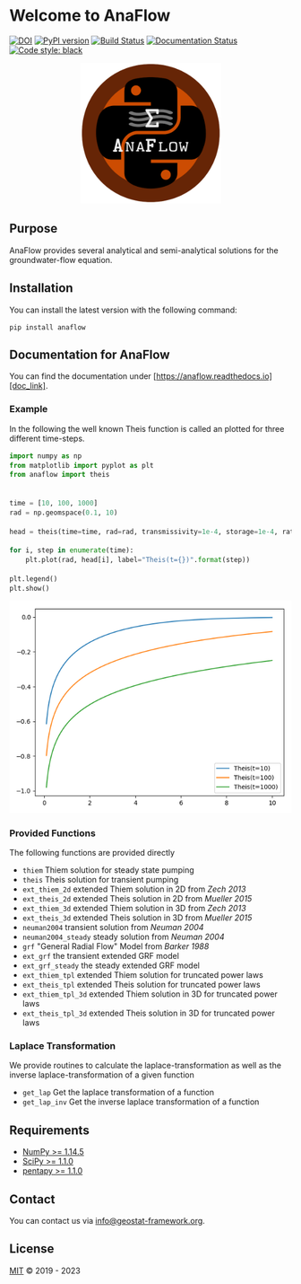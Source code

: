 # Welcome to AnaFlow

[![DOI](https://zenodo.org/badge/DOI/10.5281/zenodo.1135723.svg)](https://doi.org/10.5281/zenodo.1135723)
[![PyPI version](https://badge.fury.io/py/anaflow.svg)](https://badge.fury.io/py/anaflow)
[![Build Status](https://github.com/GeoStat-Framework/AnaFlow/workflows/Continuous%20Integration/badge.svg?branch=main)](https://github.com/GeoStat-Framework/AnaFlow/actions)
[![Documentation Status](https://readthedocs.org/projects/docs/badge/?version=latest)](https://anaflow.readthedocs.io/en/latest/)
[![Code style: black](https://img.shields.io/badge/code%20style-black-000000.svg)](https://github.com/ambv/black)

<p align="center">
<img src="https://raw.githubusercontent.com/GeoStat-Framework/AnaFlow/main/docs/source/pics/Anaflow.png" alt="AnaFlow-LOGO" width="251px"/>
</p>

## Purpose

AnaFlow provides several analytical and semi-analytical solutions for the
groundwater-flow equation.


## Installation

You can install the latest version with the following command:

    pip install anaflow


## Documentation for AnaFlow

You can find the documentation under [https://anaflow.readthedocs.io][doc_link].


### Example

In the following the well known Theis function is called an plotted for three
different time-steps.

```python
import numpy as np
from matplotlib import pyplot as plt
from anaflow import theis


time = [10, 100, 1000]
rad = np.geomspace(0.1, 10)

head = theis(time=time, rad=rad, transmissivity=1e-4, storage=1e-4, rate=-1e-4)

for i, step in enumerate(time):
    plt.plot(rad, head[i], label="Theis(t={})".format(step))

plt.legend()
plt.show()
```

<p align="center">
<img src="https://raw.githubusercontent.com/GeoStat-Framework/AnaFlow/main/docs/source/pics/01_call_theis.png" alt="Theis" width="600px"/>
</p>


### Provided Functions

The following functions are provided directly

* ``thiem`` Thiem solution for steady state pumping
* ``theis`` Theis solution for transient pumping
* ``ext_thiem_2d`` extended Thiem solution in 2D from *Zech 2013*
* ``ext_theis_2d`` extended Theis solution in 2D from *Mueller 2015*
* ``ext_thiem_3d`` extended Thiem solution in 3D from *Zech 2013*
* ``ext_theis_3d`` extended Theis solution in 3D from *Mueller 2015*
* ``neuman2004`` transient solution from *Neuman 2004*
* ``neuman2004_steady`` steady solution from *Neuman 2004*
* ``grf`` "General Radial Flow" Model from *Barker 1988*
* ``ext_grf`` the transient extended GRF model
* ``ext_grf_steady`` the steady extended GRF model
* ``ext_thiem_tpl`` extended Thiem solution for truncated power laws
* ``ext_theis_tpl`` extended Theis solution for truncated power laws
* ``ext_thiem_tpl_3d`` extended Thiem solution in 3D for truncated power laws
* ``ext_theis_tpl_3d`` extended Theis solution in 3D for truncated power laws


### Laplace Transformation

We provide routines to calculate the laplace-transformation as well as the
inverse laplace-transformation of a given function

* ``get_lap`` Get the laplace transformation of a function
* ``get_lap_inv`` Get the inverse laplace transformation of a function


## Requirements

- [NumPy >= 1.14.5](https://www.numpy.org)
- [SciPy >= 1.1.0](https://www.scipy.org)
- [pentapy >= 1.1.0](https://github.com/GeoStat-Framework/pentapy)


## Contact

You can contact us via <info@geostat-framework.org>.


## License

[MIT][mit_link] © 2019 - 2023

[mit_link]: https://github.com/GeoStat-Framework/AnaFlow/blob/main/LICENSE
[doc_link]: https://anaflow.readthedocs.io
